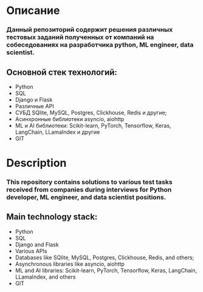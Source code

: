 # Описание

### Данный репозиторий содержит решения различных тестовых заданий полученных от компаний на собеседованиях на разработчика python, ML engineer, data scientist.

## Основной стек технологий:
- Python
- SQL
- Django и Flask
- Различные API
- СУБД SQlite, MySQL, Postgres, Clickhouse, Redis и другие;
- Асинхронные библиотеки asyncio, aiohttp
- ML и AI библиотеки: Scikit-learn, PyTorch, Tensorflow, Keras, LangChain, LLamaIndex и другие
- GIT

# Description

### This repository contains solutions to various test tasks received from companies during interviews for Python developer, ML engineer, and data scientist positions.

## Main technology stack:

- Python
- SQL
- Django and Flask
- Various APIs
- Databases like SQlite, MySQL, Postgres, Clickhouse, Redis, and others;
- Asynchronous libraries like asyncio, aiohttp
- ML and AI libraries: Scikit-learn, PyTorch, Tensorflow, Keras, LangChain, LLamaIndex, and others
- GIT



